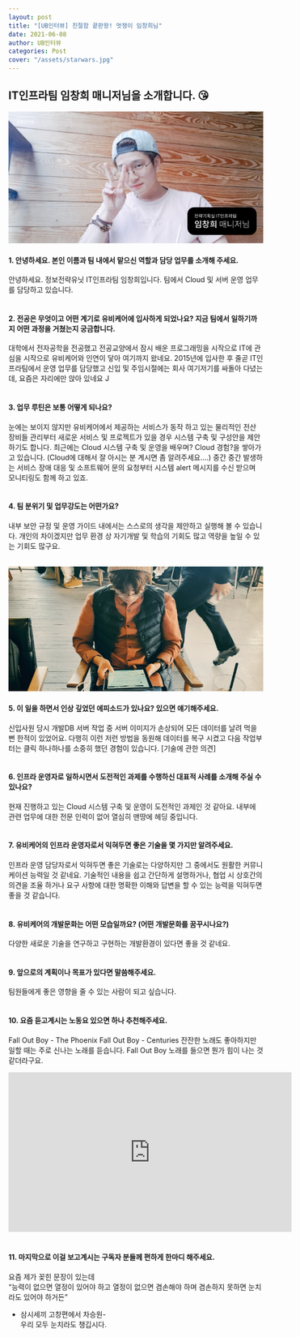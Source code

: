 ```yaml
---
layout: post
title: "[UB인터뷰] 친절함 끝판왕! 멋쟁이 임창희님"
date: 2021-06-08
author: UB인터뷰
categories: Post
cover: "/assets/starwars.jpg"
---
```



## IT인프라팀 임창희 매니저님을 소개합니다. 😘
![](/assets/posting/20210608/3.png)

#### 1. 안녕하세요. 본인 이름과 팀 내에서 맡으신 역할과 담당 업무를 소개해 주세요.
안녕하세요. 정보전략유닛 IT인프라팀 임창희입니다. 팀에서 Cloud 및 서버 운영 업무를 담당하고 있습니다.
<br><br>

#### 2. 전공은 무엇이고 어떤 계기로 유비케어에 입사하게 되었나요? 지금 팀에서 일하기까지 어떤 과정을 거쳤는지 궁금합니다.
대학에서 전자공학을 전공했고 전공교양에서 잠시 배운 프로그래밍을 시작으로 IT에 관심을 시작으로 유비케어와 인연이 닿아 여기까지 왔네요. 2015년에 입사한 후 줄곧 IT인프라팀에서 운영 업무를 담당했고 신입 및 주임시절에는 회사 여기저기를 싸돌아 다녔는데, 요즘은 자리에만 앉아 있네요 J
<br><br>

#### 3. 업무 루틴은 보통 어떻게 되나요?
눈에는 보이지 않지만 유비케어에서 제공하는 서비스가 동작 하고 있는 물리적인 전산 장비들 관리부터 새로운 서비스 및 프로젝트가 있을 경우 시스템 구축 및 구성안을 제안하기도 합니다.
최근에는 Cloud 시스템 구축 및 운영을 배우며? Cloud 경험?을 쌓아가고 있습니다.
(Cloud에 대해서 잘 아시는 분 계시면 좀 알려주세요….)
중간 중간 발생하는 서비스 장애 대응 및 소프트웨어 문의 요청부터 시스템 alert 메시지를 수신 받으며 모니티링도 함께 하고 있죠.
<br><br>

#### 4. 팀 분위기 및 업무강도는 어떤가요?
내부 보안 규정 및 운영 가이드 내에서는 스스로의 생각을 제안하고 실행해 볼 수 있습니다. 개인의 차이겠지만 업무 환경 상 자기개발 및 학습의 기회도 많고 역량을 높일 수 있는 기회도 많구요.
<br><br>

![](/assets/posting/20210608/4.png)
#### 5. 이 일을 하면서 인상 깊었던 에피소드가 있나요? 있으면 얘기해주세요.
신입사원 당시 개발DB 서버 작업 중 서버 이미지가 손상되어 모든 데이터를 날려 먹을 뻔 한적이 있었어요. 다행히 이런 저런 방법을 동원해 데이터를 복구 시켰고 다음 작업부터는 클릭 하나하나를 소중히 했던 경험이 있습니다.
[기술에 관한 의견]
<br><br>

#### 6. 인프라 운영자로 일하시면서 도전적인 과제를 수행하신 대표적 사례를 소개해 주실 수 있나요?
현재 진행하고 있는 Cloud 시스템 구축 및 운영이 도전적인 과제인 것 같아요. 내부에 관련 업무에 대한 전문 인력이 없어 열심히 맨땅에 헤딩 중입니다.
<br><br>

#### 7. 유비케어의 인프라 운영자로서 익혀두면 좋은 기술을 몇 가지만 알려주세요.
인프라 운영 담당자로서 익혀두면 좋은 기술로는 다양하지만 그 중에서도 원활한 커뮤니케이션 능력일 것 같네요. 기술적인 내용을 쉽고 간단하게 설명하거나, 협업 시 상호간의 의견을 조율 하거나 요구 사항에 대한 명확한 이해와 답변을 할 수 있는 능력을 익혀두면 좋을 것 같습니다.
<br><br>

#### 8. 유비케어의 개발문화는 어떤 모습일까요? (어떤 개발문화를 꿈꾸시나요?)
다양한 새로운 기술을 연구하고 구현하는 개발환경이 있다면 좋을 것 같네요.
<br><br>

#### 9. 앞으로의 계획이나 목표가 있다면 말씀해주세요.
팀원들에게 좋은 영향을 줄 수 있는 사람이 되고 싶습니다.
<br><br>

#### 10. 요즘 듣고계시는 노동요 있으면 하나 추천해주세요.
Fall Out Boy - The Phoenix
Fall Out Boy - Centuries
잔잔한 노래도 좋아하지만 일할 때는 주로 신나는 노래를 듣습니다.
Fall Out Boy 노래를 들으면 뭔가 힘이 나는 것 같더라구요.
<iframe width="560" height="315" src="https://www.youtube.com/embed/LBr7kECsjcQ" title="YouTube video player" frameborder="0" allow="accelerometer; autoplay; clipboard-write; encrypted-media; gyroscope; picture-in-picture" allowfullscreen></iframe>
<br><br>

#### 11. 마지막으로 이걸 보고계시는 구독자 분들께 편하게 한마디 해주세요.
요즘 제가 꽂힌 문장이 있는데
<br>“능력이 없으면 열정이 있어야 하고
열정이 없으면 겸손해야 하며
겸손하지 못하면 눈치라도 있어야 하거든”
- 삼시세끼 고창편에서 차승원-
<br>우리 모두 눈치라도 챙깁시다.

